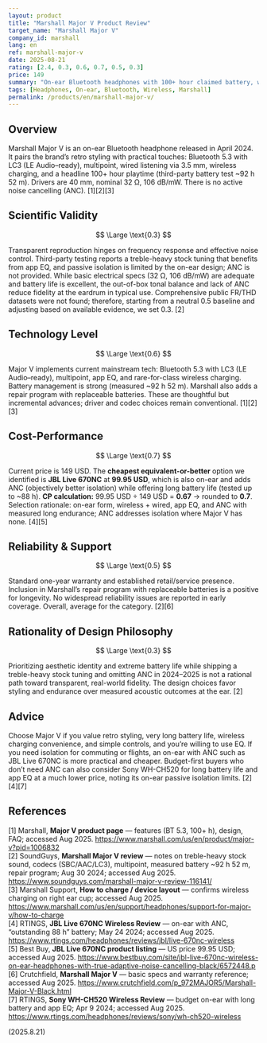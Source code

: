 ```yaml
---
layout: product
title: "Marshall Major V Product Review"
target_name: "Marshall Major V"
company_id: marshall
lang: en
ref: marshall-major-v
date: 2025-08-21
rating: [2.4, 0.3, 0.6, 0.7, 0.5, 0.3]
price: 149
summary: "On-ear Bluetooth headphones with 100+ hour claimed battery, wireless charging, and LE Audio readiness; stock tuning is treble-heavy and lacks ANC"
tags: [Headphones, On-ear, Bluetooth, Wireless, Marshall]
permalink: /products/en/marshall-major-v/
---
```


## Overview

Marshall Major V is an on-ear Bluetooth headphone released in April 2024. It pairs the brand’s retro styling with practical touches: Bluetooth 5.3 with LC3 (LE Audio–ready), multipoint, wired listening via 3.5 mm, wireless charging, and a headline 100+ hour playtime (third-party battery test ~92 h 52 m). Drivers are 40 mm, nominal 32 Ω, 106 dB/mW. There is no active noise cancelling (ANC). [1][2][3]

## Scientific Validity

$$ \Large \text{0.3} $$

Transparent reproduction hinges on frequency response and effective noise control. Third-party testing reports a treble-heavy stock tuning that benefits from app EQ, and passive isolation is limited by the on-ear design; ANC is not provided. While basic electrical specs (32 Ω, 106 dB/mW) are adequate and battery life is excellent, the out-of-box tonal balance and lack of ANC reduce fidelity at the eardrum in typical use. Comprehensive public FR/THD datasets were not found; therefore, starting from a neutral 0.5 baseline and adjusting based on available evidence, we set 0.3. [2]

## Technology Level

$$ \Large \text{0.6} $$

Major V implements current mainstream tech: Bluetooth 5.3 with LC3 (LE Audio–ready), multipoint, app EQ, and rare-for-class wireless charging. Battery management is strong (measured ~92 h 52 m). Marshall also adds a repair program with replaceable batteries. These are thoughtful but incremental advances; driver and codec choices remain conventional. [1][2][3]

## Cost-Performance

$$ \Large \text{0.7} $$

Current price is 149 USD. The **cheapest equivalent-or-better** option we identified is **JBL Live 670NC** at **99.95 USD**, which is also on-ear and adds ANC (objectively better isolation) while offering long battery life (tested up to ~88 h). **CP calculation:** 99.95 USD ÷ 149 USD = **0.67** → rounded to **0.7**. Selection rationale: on-ear form, wireless + wired, app EQ, and ANC with measured long endurance; ANC addresses isolation where Major V has none. [4][5]

## Reliability & Support

$$ \Large \text{0.5} $$

Standard one-year warranty and established retail/service presence. Inclusion in Marshall’s repair program with replaceable batteries is a positive for longevity. No widespread reliability issues are reported in early coverage. Overall, average for the category. [2][6]

## Rationality of Design Philosophy

$$ \Large \text{0.3} $$

Prioritizing aesthetic identity and extreme battery life while shipping a treble-heavy stock tuning and omitting ANC in 2024–2025 is not a rational path toward transparent, real-world fidelity. The design choices favor styling and endurance over measured acoustic outcomes at the ear. [2]

## Advice

Choose Major V if you value retro styling, very long battery life, wireless charging convenience, and simple controls, and you’re willing to use EQ. If you need isolation for commuting or flights, an on-ear with ANC such as JBL Live 670NC is more practical and cheaper. Budget-first buyers who don’t need ANC can also consider Sony WH-CH520 for long battery life and app EQ at a much lower price, noting its on-ear passive isolation limits. [2][4][7]

## References

[1] Marshall, **Major V product page** — features (BT 5.3, 100+ h), design, FAQ; accessed Aug 2025. https://www.marshall.com/us/en/product/major-v?pid=1006832  
[2] SoundGuys, **Marshall Major V review** — notes on treble-heavy stock sound, codecs (SBC/AAC/LC3), multipoint, measured battery ~92 h 52 m, repair program; Aug 30 2024; accessed Aug 2025. https://www.soundguys.com/marshall-major-v-review-116141/  
[3] Marshall Support, **How to charge / device layout** — confirms wireless charging on right ear cup; accessed Aug 2025. https://www.marshall.com/us/en/support/headphones/support-for-major-v/how-to-charge  
[4] RTINGS, **JBL Live 670NC Wireless Review** — on-ear with ANC, “outstanding 88 h” battery; May 24 2024; accessed Aug 2025. https://www.rtings.com/headphones/reviews/jbl/live-670nc-wireless  
[5] Best Buy, **JBL Live 670NC product listing** — US price 99.95 USD; accessed Aug 2025. https://www.bestbuy.com/site/jbl-live-670nc-wireless-on-ear-headphones-with-true-adaptive-noise-cancelling-black/6572448.p  
[6] Crutchfield, **Marshall Major V** — basic specs and warranty reference; accessed Aug 2025. https://www.crutchfield.com/p_972MAJOR5/Marshall-Major-V-Black.html  
[7] RTINGS, **Sony WH-CH520 Wireless Review** — budget on-ear with long battery and app EQ; Apr 9 2024; accessed Aug 2025. https://www.rtings.com/headphones/reviews/sony/wh-ch520-wireless

(2025.8.21)

